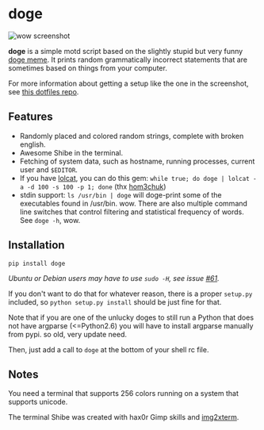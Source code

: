 doge
====

![wow screenshot](http://i.imgur.com/HxH9qka.png)


**doge** is a simple motd script based on the slightly stupid but very funny
[doge meme][doge]. It prints random grammatically incorrect statements that are
sometimes based on things from your computer.

For more information about getting a setup like the one in the screenshot, see
[this dotfiles repo][shameless].

## Features

* Randomly placed and colored random strings, complete with broken english.
* Awesome Shibe in the terminal.
* Fetching of system data, such as hostname, running processes, current user
  and `$EDITOR`.
* If you have [lolcat][lolcat], you can do this gem:
  `while true; do doge | lolcat -a -d 100 -s 100 -p 1; done`
  (thx [hom3chuk][hom3chuk])
* stdin support: `ls /usr/bin | doge` will doge-print some of the executables
  found in /usr/bin. wow. There are also multiple command line switches that
  control filtering and statistical frequency of words. See `doge -h`, wow.

## Installation

`pip install doge`

*Ubuntu or Debian users may have to use `sudo -H`, see issue [#61](https://github.com/thiderman/doge/issues/61).*

If you don't want to do that for whatever reason, there is a proper `setup.py`
included, so `python setup.py install` should be just fine for that.

Note that if you are one of the unlucky doges to still run a Python that does
not have argparse (<=Python2.6) you will have to install argparse manually from
pypi. so old, very update need.

Then, just add a call to `doge` at the bottom of your shell rc file.

## Notes

You need a terminal that supports 256 colors running on a system that supports
unicode.

The terminal Shibe was created with hax0r Gimp skills and [img2xterm][i2x].

[doge]: http://knowyourmeme.com/memes/doge
[i2x]: https://github.com/rossy2401/img2xterm
[hom3chuk]: https://github.com/hom3chuk
[lolcat]: https://github.com/busyloop/lolcat
[shameless]: https://github.com/thiderman/dotfiles
